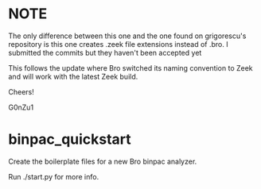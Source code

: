 **NOTE**
==========

The only difference between this one and the one found on grigorescu's repository 
is this one creates .zeek file extensions instead of .bro. I submitted the commits
but they haven't been accepted yet

This follows the update where Bro switched its naming convention to Zeek and will work
with the latest Zeek build.

Cheers!

G0nZu1

binpac_quickstart
=================

Create the boilerplate files for a new Bro binpac analyzer.

Run ./start.py for more info.
